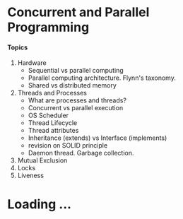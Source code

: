 # Concurrent and Parallel Programming
#### Topics
<ol>
  <li>Hardware 
    <ul>
      <li>Sequential vs parallel computing
      <li>Parallel computing architecture. Flynn's taxonomy.  
      <li>Shared vs distributed memory
    </ul>
  <li>Threads and Processes 
    <ul>
      <li>What are processes and threads?
      <li>Concurrent vs parallel execution
      <li>OS Scheduler
      <li>Thread Lifecycle
      <li> Thread attributes
      <li>Inheritance (extends) vs Interface (implements)
      <li> revision on SOLID principle
      <li> Daemon thread. Garbage collection.
    </ul>
  <li>Mutual Exclusion 
  <li>Locks 
  <li>Liveness
</ol>

# Loading ...
